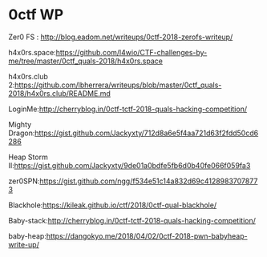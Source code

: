 # 0ctf WP
Zer0 FS : http://blog.eadom.net/writeups/0ctf-2018-zerofs-writeup/

h4x0rs.space:https://github.com/l4wio/CTF-challenges-by-me/tree/master/0ctf_quals-2018/h4x0rs.space

h4x0rs.club 2:https://github.com/lbherrera/writeups/blob/master/0ctf_quals-2018/h4x0rs.club/README.md

LoginMe:http://cherryblog.in/0ctf-tctf-2018-quals-hacking-competition/

Mighty Dragon:https://gist.github.com/Jackyxty/712d8a6e5f4aa721d63f2fdd50cd6286

Heap Storm II:https://gist.github.com/Jackyxty/9de01a0bdfe5fb6d0b40fe066f059fa3

zer0SPN:https://gist.github.com/ngg/f534e51c14a832d69c41289837078773

Blackhole:https://kileak.github.io/ctf/2018/0ctf-qual-blackhole/

Baby-stack:http://cherryblog.in/0ctf-tctf-2018-quals-hacking-competition/

baby-heap:https://dangokyo.me/2018/04/02/0ctf-2018-pwn-babyheap-write-up/


